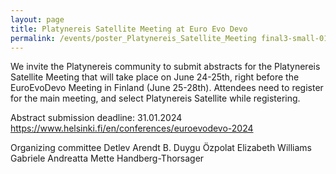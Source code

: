 ```yaml
---
layout: page
title: Platynereis Satellite Meeting at Euro Evo Devo 
permalink: /events/poster_Platynereis_Satellite_Meeting final3-small-01.jpg/
---
```


We invite the Platynereis community to submit abstracts for the Platynereis Satellite Meeting that will take place on June 24-25th, right before the EuroEvoDevo Meeting in Finland (June 25-28th). Attendees need to register for the main meeting, and select Platynereis Satellite while registering. 

Abstract submission deadline: 31.01.2024
https://www.helsinki.fi/en/conferences/euroevodevo-2024

Organizing committee
Detlev Arendt
B. Duygu Özpolat
Elizabeth Williams
Gabriele Andreatta
Mette Handberg-Thorsager
